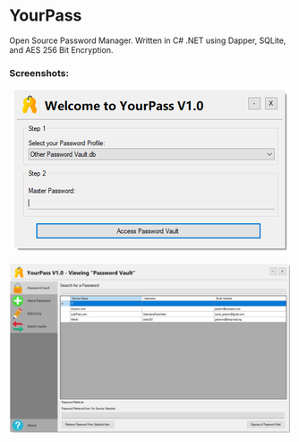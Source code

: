 # YourPass
 Open Source Password Manager. Written in C# .NET using Dapper, SQLite, and AES 256 Bit Encryption.
 
 
### Screenshots:

 <p align="center"> 
    <img src="https://github.com/mwoj/YourPass/blob/master/Password_Manager/login_screenshot.png" alt="Login Page">
 </p>

![Password Vault Main Page](https://github.com/mwoj/YourPass/blob/master/Password_Manager/password_vault_screenshot.png)
